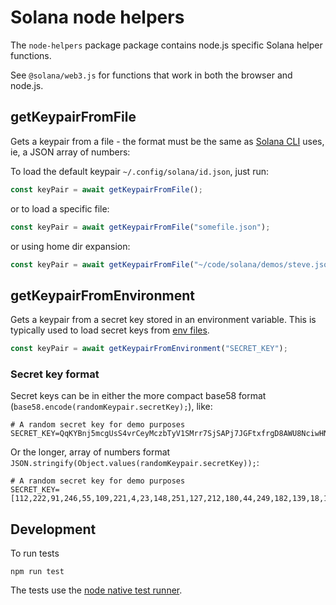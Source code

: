 # Solana node helpers

The `node-helpers` package package contains node.js specific Solana helper functions.

See `@solana/web3.js` for functions that work in both the browser and node.js.

## getKeypairFromFile

Gets a keypair from a file - the format must be the same as [Solana CLI](https://docs.solana.com/wallet-guide/file-system-wallet) uses, ie, a JSON array of numbers:

To load the default keypair `~/.config/solana/id.json`, just run:

```typescript
const keyPair = await getKeypairFromFile();
```

or to load a specific file:

```typescript
const keyPair = await getKeypairFromFile("somefile.json");
```

or using home dir expansion:

```typescript
const keyPair = await getKeypairFromFile("~/code/solana/demos/steve.json");
```

## getKeypairFromEnvironment

Gets a keypair from a secret key stored in an environment variable. This is typically used to load secret keys from [env files](https://stackoverflow.com/questions/68267862/what-is-an-env-or-dotenv-file-exactly).

```typescript
const keyPair = await getKeypairFromEnvironment("SECRET_KEY");
```

### Secret key format

Secret keys can be in either the more compact base58 format (`base58.encode(randomKeypair.secretKey);`), like:

```
# A random secret key for demo purposes
SECRET_KEY=QqKYBnj5mcgUsS4vrCeyMczbTyV1SMrr7SjSAPj7JGFtxfrgD8AWU8NciwHNCbmkscbvj4HdeEen42GDBSHCj1N
```

Or the longer, array of numbers format `JSON.stringify(Object.values(randomKeypair.secretKey));`:

```
# A random secret key for demo purposes
SECRET_KEY=[112,222,91,246,55,109,221,4,23,148,251,127,212,180,44,249,182,139,18,13,209,208,6,7,193,210,186,249,148,237,237,1,70,118,1,153,238,134,239,75,187,96,101,138,147,130,181,71,22,82,44,217,194,122,59,208,134,119,98,53,136,108,44,105]
```

## Development

To run tests

```
npm run test
```

The tests use the [node native test runner](https://blog.logrocket.com/exploring-node-js-native-test-runner/).
